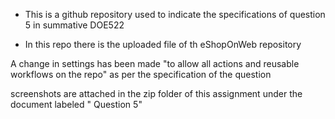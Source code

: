 - This is a github repository used to indicate the specifications of question 5 in summative DOE522

- In this repo there is the uploaded file of th eShopOnWeb repository 

A change in settings has been made "to allow all actions and reusable workflows on the repo"
as per the  specification of the question 

screenshots are attached in the zip folder of this assignment under the document 
labeled " Question 5"
